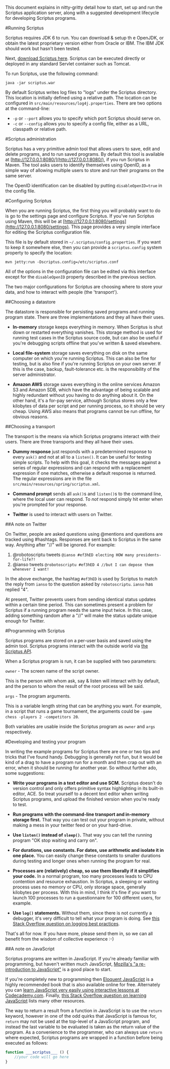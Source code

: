 This document explains in nitty-gritty detail how to start, set up and run the Scriptus application server, along with a suggested development lifecycle for developing Scriptus programs.

#Running Scriptus

Scriptus requires JDK 6 to run. You can download & setup th
e OpenJDK, or obtain the latest proprietary version either from Oracle or IBM. The IBM JDK should work but hasn't been tested.

Next, [download Scriptus here](https://github.com/downloads/ianso/scriptus/scriptus.war). Scriptus can be executed directly or deployed in any standard Servlet container such as Tomcat.

To run Scriptus, use the following command:

`java -jar scriptus.war`

By default Scriptus writes log files to "logs" under the Scriptus directory. This location is initially defined using a relative path. The location can be configured in `src/main/resources/log4j.properties`. There are two options at the command-line:

 *   `-p` or `--port` allows you to specify which port Scriptus should serve on. 
 *   `-c` or `--config` allows you to specify a config file, either as a URL, classpath or relative path.
 
#Scriptus administration

Scriptus has a very primitive admin tool that allows users to save, edit and delete programs, and to run saved programs. By default this tool is available at [http://127.0.0.1:8080/](http://127.0.0.1:8080/), if you run Scriptus in Maven. The tool asks users to identify themselves using OpenID, as a simple way of allowing multiple users to store and run their programs on the same server.

The OpenID identification can be disabled by putting `disableOpenID=true` in the config file.

#Configuring Scriptus

When you are running Scriptus, the first thing you will probably want to do is go to the settings page and configure Scriptus. If you've run Scriptus using Maven, this will be at [http://127.0.0.1:8080/settings](http://127.0.0.1:8080/settings). This page provides a very simple interface for editing the Scriptus configuration file.

This file is by default stored in `~/.scriptus/config.properties`. If you want to keep it somewhere else, then you can provide a `scriptus.config` system property to specify the location:

`mvn jetty:run -Dscriptus.config=/etc/scriptus.conf`

All of the options in the configuration file can be edited via this interface except for the `disableOpenID` property described in the previous section.

The two major configurations for Scriptus are choosing where to store your data, and how to interact with people (the 'transport').

##Choosing a datastore

The datastore is responsible for persisting saved programs and running program state. There are three implementations and they all have their uses.

 *   **In-memory** storage keeps everything in memory. When Scriptus is shut down or restarted everything vanishes.
This storage method is used for running test cases in the Scriptus source code, but can also be useful if you're debugging scripts offline that you've written & saved elsewhere.

 *   **Local file-system** storage saves everything on disk on the same computer on which you're running Scriptus.
This can also be fine for testing, but is also fine if you're running Scriptus on your own server. If this is the case, backup, fault-tolerance etc. is the responsibility of the server administrator.

 *   **Amazon AWS** storage saves everything in the online services Amazon S3 and Amazon SDB, which have the advantage of being scalable and highly redundant without you having to do anything about it. On the other hand, it's a for-pay service, although Scriptus stores only a few kilobytes of data per script and per running process, so it should be very cheap.
Using AWS also means that programs cannot be run offline, for obvious reasons. 

##Choosing a transport

The transport is the means via which Scriptus programs interact with their users. There are three transports and they all have their uses.

 *   **Dummy response** just responds with a predetermined response to every `ask()` and not at all to a `listen()`.
It can be useful for testing simple scripts. To help with this goal, it checks the messages against a series of regular expressions and can respond with a replacement expression if one matches, otherwise a default response is returned. The regular expressions are in the file `src/main/resources/spring/scriptus.xml`.

 *   **Command prompt** sends all `ask()`s and `listen()`s to the command line, where the local user can respond.
To *not* respond simply hit enter when you're prompted for your response.
 
 *   **Twitter** is used to interact with users on Twitter.

##A note on Twitter

On Twitter, people are asked questions using @mentions and questions are tracked using #hashtags. Responses are sent back to Scriptus in the same way. Anything after "//" will be ignored. For example:

1. @robotoscriptu tweets `@ianso #ef3hED electing HOW many presidents-for-life?!`
2. @ianso tweets `@robotoscriptu #ef3hED 4 //but I can depose them whenever I want!`

In the above exchange, the hashtag `#ef3hED` is used by Scriptus to match the reply from `ianso` to the question asked by `robotoscriptu`. `ianso` has replied "4".

At present, Twitter prevents users from sending identical status updates within a certain time period. This can sometimes present a problem for Scriptus if a running program needs the same input twice. In this case, adding something random after a "//" will make the status update unique enough for Twitter.

#Programming with Scriptus

Scriptus programs are stored on a per-user basis and saved using the admin tool. Scriptus programs interact with the outside world via [the Scriptus API](https://github.com/ianso/scriptus/tree/master/docs/api.md).

When a Scriptus program is run, it can be supplied with two parameters:

`owner` - The screen name of the script owner. 
 
This is the person with whom ask, say & listen will interact with by default, and the person to whom the result of the root process will be said.

`args` - The program arguments.
 
This is a variable length string that can be anything you want. For example, in a script that runs a game tournament, the arguments could be `-game chess -players 2 -competitors 20`.
 
Both variables are usable inside the Scriptus program as `owner` and `args` respectively.

#Developing and testing your program

In writing the example programs for Scriptus there are one or two tips and tricks that I've found handy. Debugging is generally not fun, but it would be kind of a drag to have a program run for a month and then crap out with an error, when it should be running for another year. So without further ado, some suggestions:

 *  **Write your programs in a text editor and use SCM.** Scriptus doesn't do version control and only offers primitive syntax highlighting in its built-in editor, ACE. So treat yourself to a decent text editor when writing Scriptus programs, and upload the finished version when you're ready to test.

 *  **Run programs with the command-line transport and in-memory storage first.** That way you can test out your program in private, without making a mess in your twitter feed or on your hard-drive.
 
 *  **Use `listen()` instead of `sleep()`.** That way you can tell the running program "OK stop waiting and carry on".

 * **For durations, use constants. For dates, use arithmetic and isolate it in one place.** You can easily change these constants to smaller durations during testing and longer ones when running the program for real.
 
 * **Processes are (relatively) cheap, so use them liberally if it simplifies your code.** In a normal program, too many processes leads to CPU contention and resource exhaustion. In Scriptus, a sleeping or waiting process uses no memory or CPU, only storage space, generally kilobytes per process. With this in mind, I think it's fine if you want to launch 100 processes to run a questionnaire for 100 different users, for example.
 
 * **Use `log()` statements.** Without them, since there is not currently a debugger, it's very difficult to tell what your program is doing. See [this Stack Overflow question on logging best practices](http://stackoverflow.com/questions/270651/what-guidelines-do-you-adhere-to-for-writing-good-logging-statements).

That's all for now. If you have more, please send them in, so we can all benefit from the wisdom of collective experience :-)

##A note on JavaScript

Scriptus programs are written in JavaScript. If you're already familiar with programming, but haven't written much JavaScript, [Mozilla's "a re-introduction to JavaScript"](https://developer.mozilla.org/en/A_re-introduction_to_JavaScript) is a good place to start.

If you're completely new to programming then [Eloquent JavaScript](http://eloquentJavaScript.net/) is a highly recommended book that is also available online for free. Alternately you can [learn JavaScript very easily using interactive lessons at Codecademy.com](http://www.codecademy.com/). Finally, [this Stack Overflow question on learning JavaScript](http://stackoverflow.com/questions/11246/best-resources-to-learn-JavaScript) lists many other resources.

The way to return a result from a function in JavaScript is to use the `return` keyword, however in one of the odd quirks that JavaScript is famous for, `return` may not be used at the top-level of a JavaScript program, and instead the last variable to be evaluated is taken as the return value of the program. As a convenience to the programmer, who can always use `return` where expected, Scriptus programs are wrapped in a function before being executed as follows:

```JavaScript
function ___scriptus___ () {
	//your code will go here
}
```



